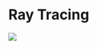 # Ray Tracing

![](https://picabstract-preview-ftn.weiyun.com/ftn_pic_abs_v3/468b03a6733860f409b77f09d1eb0ac7f371a6db21c10b3df3af485a205aca1d5a678f91273c9cd7732adc0845997992?pictype=scale&from=30113&version=3.3.3.3&uin=491506913&fname=image.png&size=750)

